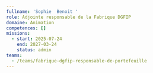 ```yaml
---
fullname: 'Sophie  Benoit '
role: Adjointe responsable de la Fabrique DGFIP
domaine: Animation
competences: []
missions:
  - start: 2025-07-24
    end: 2027-03-24
    status: admin
teams:
  - /teams/fabrique-dgfip-responsable-de-portefeuille
---
```

